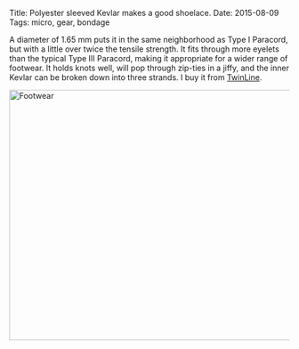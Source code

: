 Title: Polyester sleeved Kevlar makes a good shoelace.
Date: 2015-08-09
Tags: micro, gear, bondage

A diameter of 1.65 mm puts it in the same neighborhood as Type I Paracord, but with a little over twice the tensile strength. It fits through more eyelets than the typical Type III Paracord, making it appropriate for a wider range of footwear. It holds knots well, will pop through zip-ties in a jiffy, and the inner Kevlar can be broken down into three strands. I buy it from [TwinLine](http://estore.twinline-usa.com/collections/kevlar-sleeved/products/sleeved-kevlar-200).

<a data-flickr-embed="true" href="https://www.flickr.com/photos/pigmonkey/20411000886/in/dateposted/" title="Footwear"><img src="https://farm1.staticflickr.com/293/20411000886_39b4666cbc_c.jpg" width="800" height="450" alt="Footwear"></a>
